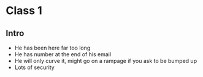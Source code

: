 # Class 1
## Intro
- He has been here far too long
- He has number at the end of his email
- He will only curve it, might go on a rampage if you ask to be bumped up
- Lots of security